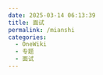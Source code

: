 ```yaml
---
date: 2025-03-14 06:13:39
title: 面试
permalink: /mianshi
categories:
  - OneWiki
  - 专题
  - 面试
---
```




